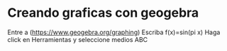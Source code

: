 # Creando graficas con geogebra
Entre a (https://www.geogebra.org/graphing)
Escriba f(x)=sin(pi x)
Haga click en Herramientas y seleccione medios ABC

